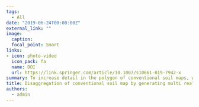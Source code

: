 ```yaml
---
tags:
  - All
date: "2019-06-24T00:00:00Z"
external_link: ""
image:
  caption: 
  focal_point: Smart
links:
- icon: photo-video
  icon_pack: fa
  name: DOI
  url: https://link.springer.com/article/10.1007/s10661-019-7942-x
summary: To increase detail in the polygon of conventional soil maps, we have produced a spatially disaggregated soil class map of a relatively flat agricultural plain using DSMART algorithm. DSMART works through resampled classification trees to estimate the probability of the existence of each possible soil classes and also to prepare the maps of the most probable soil class, second most probable, and so on in raster format. 
title: Disaggregation of conventional soil map by generating multi realizations of soil class distribution
authors: 
  - admin
---
```

